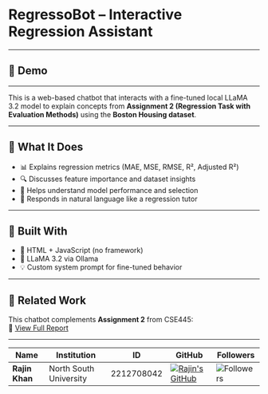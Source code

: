 # RegressoBot – Interactive Regression Assistant

---
## 🎥 Demo

---

This is a web-based chatbot that interacts with a fine-tuned local LLaMA 3.2 model to explain concepts from **Assignment 2 (Regression Task with Evaluation Methods)** using the **Boston Housing dataset**.

---

## 🎯 What It Does

- 📊 Explains regression metrics (MAE, MSE, RMSE, R², Adjusted R²)
- 🔍 Discusses feature importance and dataset insights
- 🧠 Helps understand model performance and selection
- 💬 Responds in natural language like a regression tutor

---

## 🧪 Built With

- 🧱 HTML + JavaScript (no framework)
- 🧠 LLaMA 3.2 via Ollama
- 💡 Custom system prompt for fine-tuned behavior

---

## 📁 Related Work

This chatbot complements **Assignment 2** from CSE445:  
📄 [View Full Report](Assignment_2_Report.md)

---

| Name                      | Institution             | ID | GitHub | Followers |
|---------------------------|-------------------------|--  |--------|------|
| **Rajin Khan**            | North South University | 2212708042 | [![Rajin's GitHub](https://img.shields.io/badge/-rajin--khan-181717?style=for-the-badge&logo=github&logoColor=white)](https://github.com/rajin-khan) | ![Followers](https://img.shields.io/github/followers/rajin-khan?label=Follow&style=social) |